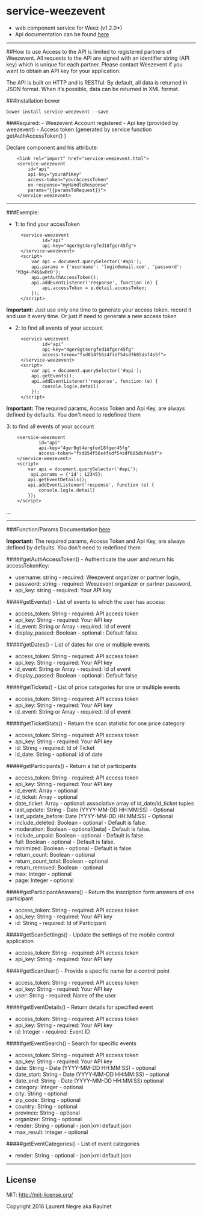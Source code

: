 # service-weezevent
- web component service for Weez (v1.2.0*)
- Api documentation can be found [here](https://api.weezevent.com/)

***

##How to use
Access to the API is limited to registered partners of Weezevent. All requests to the API are signed with an identifier string (API key) which is unique for each partner. Please contact Weezevent if you want to obtain an API key for your application.

The API is built on HTTP and is RESTful. By default, all data is returned in JSON format. When it’s possible, data can be returned in XML format.

###Installation
bower
        
    bower install service-weezevent --save

###Required:
    - Weezevent Account registered
    - Api key (provided by weezevent)
    - Access token (generated by service function getAuthAccessToken() )
    

Declare component and his attribute:

        <link rel="import" href="service-weezevent.html">
        <service-weezevent
            id="api"
            api-key="yourAPiKey"
            access-token="yourAccessToken"
            on-response="myHandleResponse"
            params="{{paramsToRequest}}">
        </service-weezevent>
***     
   
###Exemple:      
- 1: to find your accesToken

        <service-weezevent
                id="api"
                api-key="4ger8gt4ergfed18fger45fg">
        </service-weezevent>
        <script>
            var api = document.querySelector('#api');
            api.params = {'username': 'login@email.com', 'password': 'M3g4-P4$$w0rD'};
            api.getAuthAccessToken();
            api.addEventListener('response', function (e) {
                api.accessToken = e.detail.accessToken;
            });
        </script>
     
**Important:** Just use only one time to generate your access token. record it and use it every time. Or just if need to generate a new access token
    
- 2: to find all events of your account

        <service-weezevent
                id="api"
                api-key="4ger8gt4ergfed18fger45fg"
                access-token="fsd854f56s4fsdf54sdf685dsf4s5f">
        </service-weezevent>
        <script>
            var api = document.querySelector('#api');
            api.getEvents();
            api.addEventListener('response', function (e) {
                console.log(e.detail)
            });
        </script>
**Important:** The required params, Access Token and Api Key, are always defined by defaults. You don't need to redefined them
 
3: to find all events of your account

        <service-weezevent
                id="api"
                api-key="4ger8gt4ergfed18fger45fg"
                access-token="fsd854f56s4fsdf54sdf685dsf4s5f">
        </service-weezevent>
        <script>
            var api = document.querySelector('#api');
             api.params = {'id': 12345};
            api.getEventDetails();
            api.addEventListener('response', function (e) {
                console.log(e.detail)
            });
        </script>
...        
***        
###Function/Params
Documentation [here](https://api.weezevent.com/)

**Important:** The required params, Access Token and Api Key, are always defined by defaults. You don't need to redefined them
                                                 
#####getAuthAccessToken() -  Authenticate the user and return his accessTokenKey:   
*   username: string - required: Weezevent organizer or partner login,
*   password: string - required: Weezevent organizer or partner password,
*   api_key: string - required: Your API key

#####getEvents() - List of events to which the user has access:
*   access_token: String - required: API access token
*   api_key: String - required: Your API key
*   id_event: String or Array - required: Id of event
*   display_passed: Boolean - optional : Default false.

#####getDates() - List of dates for one or multiple events
*   access_token: String - required: API access token
*   api_key: String - required: Your API key
*   id_event: String or Array - required: Id of event
*   display_passed: Boolean - optional : Default false.

#####getTickets() - List of price categories for one or multiple events
*   access_token: String - required: API access token
*   api_key: String - required: Your API key
*   id_event: String or Array - required: Id of event

#####getTicketStats() - Return the scan statistic for one price category
*   access_token: String - required: API access token
*   api_key: String - required: Your API key
*   id: String - required: Id of Ticket
*   id_date: String - optional: id of date

#####getParticipants() - Return a list of participants
*   access_token: String - required: API access token
*   api_key: String - required: Your API key
*   id_event: Array - optional
*   id_ticket: Array - optional
*   date_ticket:	Array - optional: associative array of id_date/id_ticket tuples
*   last_update:	String - Date (YYYY-MM-DD HH:MM:SS) - Optional
*   last_update_before:	Date (YYYY-MM-DD HH:MM:SS) - Optional
*   include_deleted:	Boolean - optional - Default is false.
*   moderation: Boolean - optional(beta) - Default is false.
*   include_unpaid: Boolean - optional - Default is false.
*   full: Boolean - optional - Default is false.
*   minimized: Boolean - optional - Default is false.
*   return_count: Boolean - optional
*   return_count_total: Boolean - optional
*   return_removed: Boolean - optional
*   max: Integer - optional
*   page: Integer - optional

#####getParticipantAnswers() - Return the inscription form answers of one participant
*   access_token: String - required: API access token
*   api_key: String - required: Your API key
*   id: String - required: Id of Participant

#####getScanSettings() - Update the settings of the mobile control application
*   access_token: String - required: API access token
*   api_key: String - required: Your API key
                   
#####getScanUser() - Provide a specific name for a control point
*   access_token: String - required: API access token
*   api_key: String - required: Your API key
*   user: String - required: Name of the user

#####getEventDetails() - Return details for specified event
*   access_token: String - required: API access token
*   api_key: String - required: Your API key
*   id: Integer - required: Event ID

#####getEventSearch() - Search for specific events
*   access_token: String - required: API access token
*   api_key: String - required: Your API key
*   date: String - Date (YYYY-MM-DD HH:MM:SS) - optional
*   date_start: String - Date (YYYY-MM-DD HH:MM:SS) - optional
*   date_end: String - Date (YYYY-MM-DD HH:MM:SS) optional
*   category: Integer - optional
*   city: String - optional
*   zip_code: String - optional
*   country: String - optional
*   province: String - optional
*   organizer:	String - optional
*   render: String - optional - json|xml default json
*   max_result: Integer - optional

#####getEventCategories() - List of event categories
*   render: String - optional - json|xml default json

***

License
-------
MIT: http://mit-license.org/

Copyright 2016 Laurent Negre aka Raulnet
    